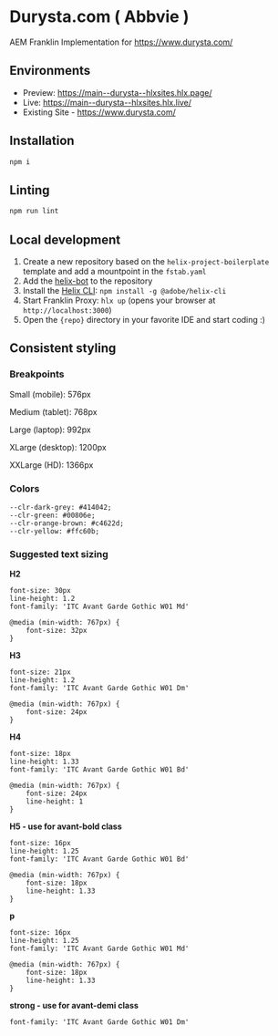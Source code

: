 # Durysta.com ( Abbvie )
AEM Franklin Implementation for https://www.durysta.com/

## Environments
- Preview: https://main--durysta--hlxsites.hlx.page/
- Live: https://main--durysta--hlxsites.hlx.live/
- Existing Site - https://www.durysta.com/

## Installation

```sh
npm i
```

## Linting

```sh
npm run lint
```

## Local development

1. Create a new repository based on the `helix-project-boilerplate` template and add a mountpoint in the `fstab.yaml`
1. Add the [helix-bot](https://github.com/apps/helix-bot) to the repository
1. Install the [Helix CLI](https://github.com/adobe/helix-cli): `npm install -g @adobe/helix-cli`
1. Start Franklin Proxy: `hlx up` (opens your browser at `http://localhost:3000`)
1. Open the `{repo}` directory in your favorite IDE and start coding :)

## Consistent styling

### Breakpoints

Small (mobile): 576px

Medium (tablet): 768px

Large (laptop): 992px

XLarge (desktop): 1200px

XXLarge (HD): 1366px

### Colors

    --clr-dark-grey: #414042;
    --clr-green: #00806e;
    --clr-orange-brown: #c4622d;
    --clr-yellow: #ffc60b;

### Suggested text sizing

**H2**

    font-size: 30px
    line-height: 1.2
    font-family: 'ITC Avant Garde Gothic W01 Md'

    @media (min-width: 767px) {
        font-size: 32px
    }

**H3**

    font-size: 21px
    line-height: 1.2
    font-family: 'ITC Avant Garde Gothic W01 Dm'

    @media (min-width: 767px) {
        font-size: 24px
    }

**H4**

    font-size: 18px
    line-height: 1.33
    font-family: 'ITC Avant Garde Gothic W01 Bd'

    @media (min-width: 767px) {
        font-size: 24px
        line-height: 1
    }

**H5 - use for avant-bold class**

    font-size: 16px
    line-height: 1.25
    font-family: 'ITC Avant Garde Gothic W01 Bd'

    @media (min-width: 767px) {
        font-size: 18px
        line-height: 1.33
    }

**p**

    font-size: 16px
    line-height: 1.25
    font-family: 'ITC Avant Garde Gothic W01 Md'

    @media (min-width: 767px) {
        font-size: 18px
        line-height: 1.33
    }

**strong - use for avant-demi class**

    font-family: 'ITC Avant Garde Gothic W01 Dm'
